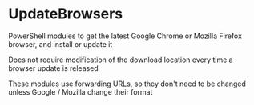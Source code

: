 # UpdateBrowsers
PowerShell modules to get the latest Google Chrome or Mozilla Firefox browser, and install or update it


Does not require modification of the download location every time a browser update is released

These modules use forwarding URLs, so they don't need to be changed unless Google / Mozilla change their format
